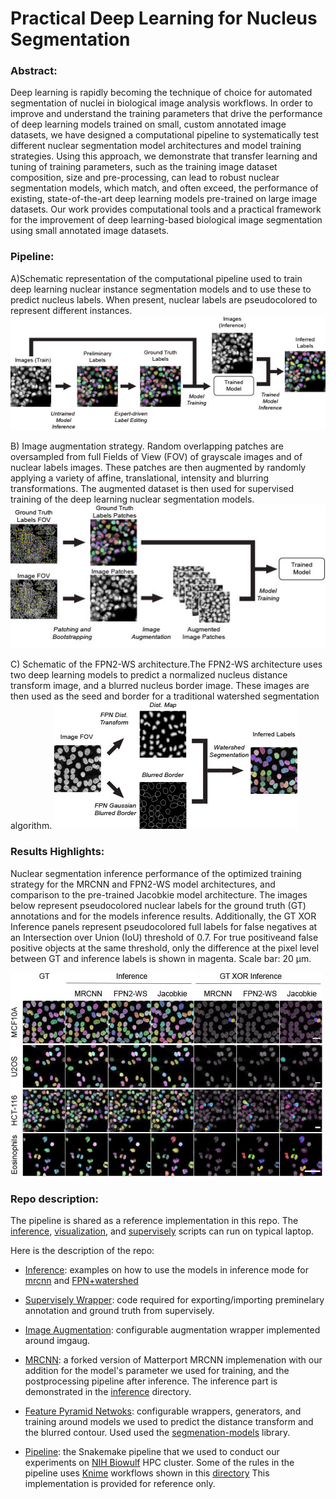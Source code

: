 # Practical Deep Learning for Nucleus Segmentation

### Abstract:
Deep learning is rapidly becoming the technique of choice for automated segmentation of nuclei in biological image analysis workflows. In order to improve and understand the training parameters that drive the performance of deep learning models trained on small, custom annotated image datasets, we have designed a computational pipeline to systematically test different nuclear segmentation model architectures and model training strategies. Using this approach, we demonstrate that transfer learning and tuning of training parameters, such as the training image dataset composition, size and pre-processing, can lead to robust nuclear segmentation models, which match, and often exceed, the performance of existing, state-of-the-art deep learning models pre-trained on large image datasets. Our work provides computational tools and a practical framework for the improvement of deep learning-based biological image segmentation using small annotated image datasets. 

### Pipeline:

A)Schematic representation of the  computational  pipeline  used  to  train  deep  learning  nuclear  instance  segmentation models  and  to  use  these  to  predict  nucleus  labels.  When  present,  nuclear  labels  are pseudocolored to represent different instances.
![Fig1A](./figures/1A.jpg)

B) Image augmentation strategy. Random overlapping patches are oversampled from full Fields of View (FOV) of grayscale images and of nuclear labels images. These patches are then augmented by randomly applying a variety of affine, translational, intensity and blurring transformations. The augmented dataset  is  then  used  for  supervised  training  of the  deep  learning  nuclear  segmentation models.
![Fig1B](./figures/1B.jpg)

C) Schematic of the FPN2-WS architecture.The FPN2-WS architecture uses two deep learning models to predict a normalized nucleus distance transform image, and a blurred nucleus border image. These images are then used as the seed and border for a traditional watershed segmentation algorithm. 
![Fig1c](./figures/1C.jpg)


### Results Highlights:

Nuclear segmentation inference performance of the optimized training strategy for the MRCNN and FPN2-WS model architectures, and comparison to the pre-trained Jacobkie  model  architecture. The  images below represent pseudocolored nuclear labels for the ground truth (GT) annotations and for the models inference  results.  Additionally,  the  GT  XOR  Inference  panels  represent  pseudocolored full labels for false negatives at an Intersection over Union (IoU) threshold of 0.7. For true positiveand false positive objects at the same threshold, only the difference at the pixel level between GT and inference labels is shown in magenta.  Scale bar: 20 μm.

![Fig5A](./figures/5A.jpg)


### Repo description:
The pipeline is shared as a reference implementation in this repo. 
The [inference](./inference), [visualization](./visualization), and [supervisely](./supervisely-wrapper) scripts can run on typical laptop.

Here is the description of the repo:

* [Inference](./inference): examples on how to use the models in inference mode for [mrcnn](./inference/mrcnn/demo/demo.ipynb) and [FPN+watershed](inference/watershed/demo/demo.ipynb)

* [Supervisely Wrapper](./supervisely-wrapper): code required for exporting/importing preminelary annotation and ground truth from supervisely.

* [Image Augmentation](image-augmentation): configurable augmentation wrapper implemented around imgaug.

* [MRCNN](./mrcnn): a forked version of Matterport MRCNN implemenation with our addition for the model's parameter we used for training, and the postprocessing pipeline after inference. The inference part is demonstrated in the [inference](./inference) directory.

* [Feature Pyramid Netwoks](./fpn): configurable wrappers, generators, and training around models we used to predict the distance transform and the blurred contour. Used used the [segmenation-models](https://github.com/qubvel/segmentation_models) library.

* [Pipeline](./pipeline): the Snakemake pipeline that we used to conduct our experiments on [NIH Biowulf](https://hpc.nih.gov/) HPC cluster. Some of the rules in the pipeline uses [Knime](https://www.knime.com/) workflows shown in this [directory](./knime) This implementation is provided for reference only. 



